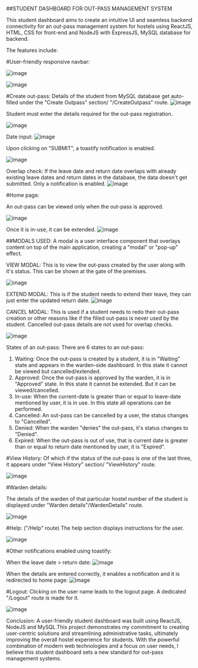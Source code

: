 ##STUDENT DASHBOARD FOR OUT-PASS MANAGEMENT SYSTEM 

This student dashboard aims to create an intuitive UI and seamless backend connectivity for an out-pass management system for hostels using ReactJS, HTML, CSS for front-end and NodeJS with ExpressJS, MySQL database for backend. 

The features include:

#User-friendly responsive navbar: 

![image](https://github.com/yugen-21/Out-pass-system-student-dashboard/assets/98334746/acaa1c8f-e3c4-4d6b-913b-9b9932b9964a)


![image](https://github.com/yugen-21/Out-pass-system-student-dashboard/assets/98334746/60bc7eb8-d822-4409-bdc1-0da8e759996d)

#Create out-pass:
Details of the student from MySQL database get auto-filled under the "Create Outpass" section/ "/CreateOutpass" route.
![image](https://github.com/yugen-21/Out-pass-system-student-dashboard/assets/98334746/cb8e487d-7004-4d95-98fa-017980c97d33)

Student must enter the details required for the out-pass registration.

![image](https://github.com/yugen-21/Out-pass-system-student-dashboard/assets/98334746/c7d9912f-37c0-4427-ba1c-5384e34d26b9)

Date input:
![image](https://github.com/yugen-21/Out-pass-system-student-dashboard/assets/98334746/81ca5af7-8ac4-4738-921f-1b77df052ef4)


Upon clicking on "SUBMIT", a toastify notification is enabled.

![image](https://github.com/yugen-21/Out-pass-system-student-dashboard/assets/98334746/94f6f9bb-3948-4e63-919b-b9c4d60bc523)

Overlap check:
If the leave date and return date overlaps with already existing leave dates and return dates in the database, the data doesn't get submitted. Only a notification is enabled.
![image](https://github.com/yugen-21/Out-pass-system-student-dashboard/assets/98334746/4549f0bc-4a8a-495f-8675-2bcea4670fbc)

#Home page: 

An out-pass can be viewed only when the out-pass is approved.

![image](https://github.com/yugen-21/Out-pass-system-student-dashboard/assets/98334746/a292e715-2bcc-4cf0-b358-caf3a901ecfb)

Once it is in-use, it can be extended.
![image](https://github.com/yugen-21/Out-pass-system-student-dashboard/assets/98334746/ae5872dc-b91f-4cd3-8456-885bc7404b41)

##MODALS USED:
A modal is a user interface component that overlays content on top of the main application, creating a "modal" or "pop-up" effect.


VIEW MODAL: This is to view the out-pass created by the user along with it's status. This can be shown at the gate of the premises.

![image](https://github.com/yugen-21/Out-pass-system-student-dashboard/assets/98334746/c2133b7a-93ca-4434-b976-d81354740785)

EXTEND MODAL: This is if the student needs to extend their leave, they can just enter the updated return date.
![image](https://github.com/yugen-21/Out-pass-system-student-dashboard/assets/98334746/eb157979-2a0f-436f-bf48-07f655e9a670)

CANCEL MODAL: This is used if a student needs to redo their out-pass creation or other reasons like if the filled out-pass is never used by the student. Cancelled out-pass details are not used for overlap checks.

![image](https://github.com/yugen-21/Out-pass-system-student-dashboard/assets/98334746/63bba092-7619-4315-a610-98c1ee9cce54)

States of an out-pass:
There are 6 states to an out-pass:
1) Waiting: Once the out-pass is created by a student, it is in "Waiting" state and appears in the warden-side dashboard. In this state it cannot be viewed but cancelled/extended.
2) Approved: Once the out-pass is approved by the warden, it is in "Approved" state. In this state it cannot be extended. But it can be viewed/cancelled.
3) In-use: When the current-date is greater than or equal to leave-date mentioned by user, it is in use. In this state all operations can be performed.
4) Cancelled: An out-pass can be cancelled by a user, the status changes to "Cancelled".
5) Denied: When the warden "denies" the out-pass, it's status changes to "Denied".
6) Expired: When the out-pass is out of use, that is current date is greater than or equal to return date mentioned by user, it is "Expired".

#View History:
Of which if the status of the out-pass is one of the last three, it appears under "View History" section/ "ViewHistory" route.

![image](https://github.com/yugen-21/Out-pass-system-student-dashboard/assets/98334746/896e8567-da99-47e1-9ccb-8582207ff901)

#Warden details:

The details of the warden of that particular hostel number of the student is displayed under "Warden details"/WardenDetails" route.

![image](https://github.com/yugen-21/Out-pass-system-student-dashboard/assets/98334746/3abece7f-a3b2-4d8f-b8ea-fa0fe946cf37)

#Help: ("/Help" route)
The help section displays instructions for the user.

![image](https://github.com/yugen-21/Out-pass-system-student-dashboard/assets/98334746/a863071c-20af-434c-ab8f-3eda2060e972)

#Other notifications enabled using toastify:

When the leave date > return date:
![image](https://github.com/yugen-21/Out-pass-system-student-dashboard/assets/98334746/d380fae6-77d4-48b4-9793-839b25a61567)

When the details are entered correctly, it enables a notification and it is redirected to home page:
![image](https://github.com/yugen-21/Out-pass-system-student-dashboard/assets/98334746/1e5f3d6a-63ef-4030-9fcd-733d7715cb73)

#Logout: Clicking on the user name leads to the logout page. A dedicated "/Logout" route is made for it.

![image](https://github.com/yugen-21/Out-pass-system-student-dashboard/assets/98334746/6f2a9d21-6823-45fe-a930-fbb43a98493e)


Conclusion: A user-friendly student dashboard was built using ReactJS, NodeJS and MySQL.This project demonstrates my commitment to creating user-centric solutions and streamlining administrative tasks, ultimately improving the overall hostel experience for students. With the powerful combination of modern web technologies and a focus on user needs, I believe this student dashboard sets a new standard for out-pass management systems.
